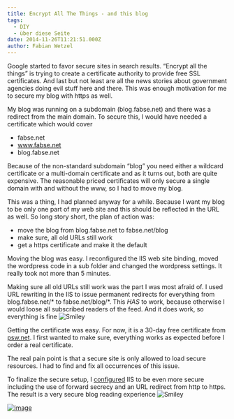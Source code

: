 ```yaml
---
title: Encrypt All The Things - and this blog
tags:
  - DIY
  - über diese Seite
date: 2014-11-26T11:21:51.000Z
author: Fabian Wetzel
---
```


Google started to favor secure sites in search results. “Encrypt all the things” is trying to create a certificate authority to provide free SSL certificates. And last but not least are all the news stories about government agencies doing evil stuff here and there. This was enough motivation for me to secure my blog with https as well.

My blog was running on a subdomain (blog.fabse.net) and there was a redirect from the main domain. To secure this, I would have needed a certificate which would cover

*   fabse.net
*   www.fabse.net
*   blog.fabse.net 

Because of the non-standard subdomain “blog” you need either a wildcard certificate or a multi-domain certificate and as it turns out, both are quite expensive. The reasonable priced certificates will only secure a single domain with and without the www, so I had to move my blog.

This was a thing, I had planned anyway for a while. Because I want my blog to be only one part of my web site and this should be reflected in the URL as well. So long story short, the plan of action was:

*   move the blog from blog.fabse.net to fabse.net/blog
*   make sure, all old URLs still work
*   get a https certificate and make it the default 

Moving the blog was easy. I reconfigured the IIS web site binding, moved the wordpress code in a sub folder and changed the wordpress settings. It really took not more than 5 minutes.

Making sure all old URLs still work was the part I was most afraid of. I used URL rewriting in the IIS to issue permanent redirects for everything from blog.fabse.net/* to fabse.net/blog/*. This *HAS* to work, because otherwise I would loose all subscribed readers of the feed. And it does work, so everything is fine ![Smiley](wlEmoticon-smile.png)

Getting the certificate was easy. For now, it is a 30-day free certificate from [psw.net](https://www.psw.net/ssl-zertifikate.cfm). I first wanted to make sure, everything works as expected before I order a real certificate. 

The real pain point is that a secure site is only allowed to load secure resources. I had to find and fix all occurrences of this issue.

To finalize the secure setup, I [configured](http://www.hass.de/content/setup-your-iis-ssl-perfect-forward-secrecy-and-tls-12) IIS to be even more secure including the use of forward secrecy and an URL redirect from http to https. The result is a very secure blog reading experience ![Smiley](wlEmoticon-smile.png)

[![image](image.png "image")](https://www.ssllabs.com/ssltest/analyze.html?d=fabse.net)


